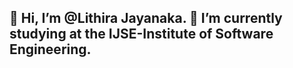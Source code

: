 👋 Hi, I’m @Lithira Jayanaka.
🌱 I’m currently studying at the IJSE-Institute of Software Engineering.
-


